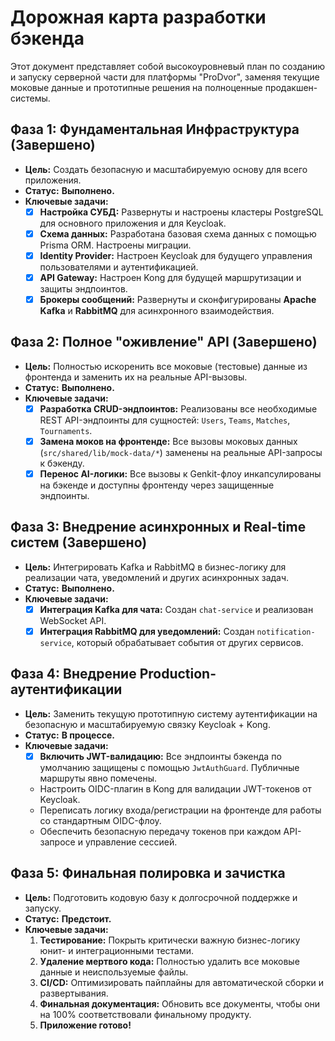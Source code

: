 # Дорожная карта разработки бэкенда

Этот документ представляет собой высокоуровневый план по созданию и запуску серверной части для платформы "ProDvor", заменяя текущие моковые данные и прототипные решения на полноценные продакшен-системы.

## Фаза 1: Фундаментальная Инфраструктура (Завершено)
-   **Цель:** Создать безопасную и масштабируемую основу для всего приложения.
-   **Статус:** **Выполнено.**
-   **Ключевые задачи:**
    -   [x] **Настройка СУБД:** Развернуты и настроены кластеры PostgreSQL для основного приложения и для Keycloak.
    -   [x] **Схема данных:** Разработана базовая схема данных с помощью Prisma ORM. Настроены миграции.
    -   [x] **Identity Provider:** Настроен Keycloak для будущего управления пользователями и аутентификацией.
    -   [x] **API Gateway:** Настроен Kong для будущей маршрутизации и защиты эндпоинтов.
    -   [x] **Брокеры сообщений:** Развернуты и сконфигурированы **Apache Kafka** и **RabbitMQ** для асинхронного взаимодействия.

## Фаза 2: Полное "оживление" API (Завершено)
-   **Цель:** Полностью искоренить все моковые (тестовые) данные из фронтенда и заменить их на реальные API-вызовы.
-   **Статус:** **Выполнено.**
-   **Ключевые задачи:**
    -   [x] **Разработка CRUD-эндпоинтов:** Реализованы все необходимые REST API-эндпоинты для сущностей: `Users`, `Teams`, `Matches`, `Tournaments`.
    -   [x] **Замена моков на фронтенде:** Все вызовы моковых данных (`src/shared/lib/mock-data/*`) заменены на реальные API-запросы к бэкенду.
    -   [x] **Перенос AI-логики:** Все вызовы к Genkit-флоу инкапсулированы на бэкенде и доступны фронтенду через защищенные эндпоинты.

## Фаза 3: Внедрение асинхронных и Real-time систем (Завершено)
-   **Цель:** Интегрировать Kafka и RabbitMQ в бизнес-логику для реализации чата, уведомлений и других асинхронных задач.
-   **Статус:** **Выполнено.**
-   **Ключевые задачи:**
    -   [x] **Интеграция Kafka для чата:** Создан `chat-service` и реализован WebSocket API.
    -   [x] **Интеграция RabbitMQ для уведомлений:** Создан `notification-service`, который обрабатывает события от других сервисов.

## Фаза 4: Внедрение Production-аутентификации
-   **Цель:** Заменить текущую прототипную систему аутентификации на безопасную и масштабируемую связку Keycloak + Kong.
-   **Статус:** **В процессе.**
-   **Ключевые задачи:**
    -   [x] **Включить JWT-валидацию:** Все эндпоинты бэкенда по умолчанию защищены с помощью `JwtAuthGuard`. Публичные маршруты явно помечены.
    -   Настроить OIDC-плагин в Kong для валидации JWT-токенов от Keycloak.
    -   Переписать логику входа/регистрации на фронтенде для работы со стандартным OIDC-флоу.
    -   Обеспечить безопасную передачу токенов при каждом API-запросе и управление сессией.

## Фаза 5: Финальная полировка и зачистка
-   **Цель:** Подготовить кодовую базу к долгосрочной поддержке и запуску.
-   **Статус:** **Предстоит.**
-   **Ключевые задачи:**
    1.  **Тестирование:** Покрыть критически важную бизнес-логику юнит- и интеграционными тестами.
    2.  **Удаление мертвого кода:** Полностью удалить все моковые данные и неиспользуемые файлы.
    3.  **CI/CD:** Оптимизировать пайплайны для автоматической сборки и развертывания.
    4.  **Финальная документация:** Обновить все документы, чтобы они на 100% соответствовали финальному продукту.
    5.  **Приложение готово!**

